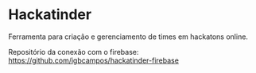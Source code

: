 # Hackatinder
Ferramenta para criação e gerenciamento de times em hackatons online.

Repositório da conexão com o firebase: https://github.com/igbcampos/hackatinder-firebase
